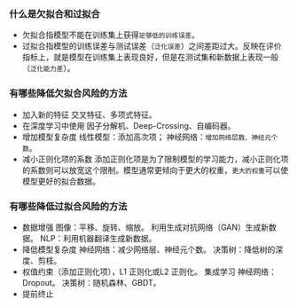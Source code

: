 ### 什么是欠拟合和过拟合

- 欠拟合指模型不能在训练集上获得`足够低的训练误差`。
- 过拟合指模型的训练误差与测试误差（`泛化误差`）之间差距过大。反映在评价指标上，就是模型在训练集上表现良好，但是在测试集和新数据上表现一般（`泛化能力差`）。

### 有哪些降低欠拟合风险的方法
- 加入新的特征
  交叉特征、多项式特征。
- 在深度学习中使用
  因子分解机、Deep-Crossing、自编码器。
- 增加模型复杂度
  线性模型：添加高次项；
  神经网络：`增加网络层数、神经元个数`。
- 减小正则化项的系数
  添加正则化项是为了限制模型的学习能力，减小正则化项的系数则可以放宽这个限制。模型通常更倾向于更大的权重，`更大的权重`可以使模型更好的拟合数据。

###	有哪些降低过拟合风险的方法
- 数据增强
  图像：平移、旋转、缩放。
  利用生成对抗网络（GAN）生成新数据。
  NLP：利用机器翻译生成新数据。
- 降低模型复杂度
  神经网络：减少网络层、神经元个数。
  决策树：降低树的深度、剪枝。
- 权值约束（添加正则化项），L1 正则化或L2 正则化。
  集成学习
  神经网络：Dropout。
  决策树：随机森林、GBDT。
- 提前终止


